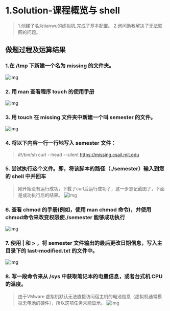 # 1.Solution-课程概览与 shell
>
> 1.创建了名为tianwu的虚拟机,完成了基本配置。
> 2.询问助教解决了无法联网的问题。

## 做题过程及运算结果

### 1.在 /tmp 下新建一个名为 missing 的文件夹。
![img](./img/image.png)

### 2. 用 man 查看程序 touch 的使用手册
![img](./img/image-1.png)

### 3. 用 touch 在 missing 文件夹中新建一个叫 semester 的文件。
![img](./img/image-2.png)

### 4. 将以下内容一行一行地写入 semester 文件：
> #!/bin/sh
> curl --head --silent https://missing.csail.mit.edu

### 5. 尝试执行这个文件。即，将该脚本的路径（./semester）输入到您的 shell 中并回车
>刚开始没有运行成功，下载了curl后运行成功了，这一步忘记截图了，下面是成功执行后的结果。
![img](./img/image-3.png)

### 6. 查看 chmod 的手册(例如，使用 man chmod 命令)，并使用chmod命令来改变权限使./semester 能够成功执行
![img](./img/image-4.png)

### 7. 使用 | 和 > ，将 semester 文件输出的最后更改日期信息，写入主目录下的 last-modified.txt 的文件中。
![img](./img/image-5.png)

### 8. 写一段命令来从 /sys 中获取笔记本的电量信息，或者台式机 CPU 的温度。
> 由于VMware 虚拟机默认无法直接访问宿主机的电池信息（虚拟机通常模拟无电池的硬件），所以这项任务未能显示。
![img](./img/image-6.png)
